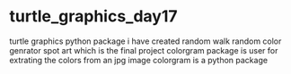 # turtle_graphics_day17
turtle graphics python package 
i have created random walk 
random color genrator 
spot art which is the final project 
colorgram package is user for extrating the colors from an jpg image
colorgram is a python package
